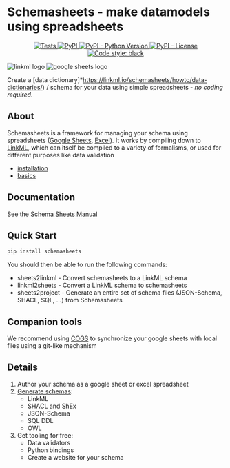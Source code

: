 # Schemasheets - make datamodels using spreadsheets

<p align="center">
    <a href="https://github.com/linkml/schemasheets/actions/workflows/main.yml">
        <img alt="Tests" src="https://github.com/linkml/schemasheets/actions/workflows/main.yaml/badge.svg" />
    </a>
    <a href="https://pypi.org/project/linkml">
        <img alt="PyPI" src="https://img.shields.io/pypi/v/linkml" />
    </a>
    <a href="https://pypi.org/project/sssom">
        <img alt="PyPI - Python Version" src="https://img.shields.io/pypi/pyversions/sssom" />
    </a>
    <a href="https://github.com/linkml/schemasheets/blob/main/LICENSE">
        <img alt="PyPI - License" src="https://img.shields.io/pypi/l/sssom" />
    </a>
    <a href="https://github.com/psf/black">
        <img src="https://img.shields.io/badge/code%20style-black-000000.svg" alt="Code style: black">
    </a>
</p>

![linkml logo](https://avatars.githubusercontent.com/u/79337873?s=200&v=4)
![google sheets logo](https://upload.wikimedia.org/wikipedia/commons/thumb/3/30/Google_Sheets_logo_%282014-2020%29.svg/175px-Google_Sheets_logo_%282014-2020%29.svg.png)

Create a [data dictionary]*https://linkml.io/schemasheets/howto/data-dictionaries/) / schema for your data using simple spreadsheets - *no coding required*.

## About

Schemasheets is a framework for managing your schema using
spreadsheets ([Google Sheets](https://linkml.io/schemasheets/howto/google-sheets/), [Excel](https://linkml.io/schemasheets/howto/excel/)). It works by compiling down to
[LinkML](https://linkml.io), which can itself be compiled to a variety
of formalisms, or used for different purposes like data validation

- [installation](https://linkml.io/schemasheets/install/)
- [basics](https://linkml.io/schemasheets/intro/basics/)

## Documentation

See the [Schema Sheets Manual](https://linkml.io/schemasheets)

## Quick Start

```bash
pip install schemasheets
```

You should then be able to run the following commands:

- sheets2linkml - Convert schemasheets to a LinkML schema
- linkml2sheets - Convert a LinkML schema to schemasheets
- sheets2project - Generate an entire set of schema files (JSON-Schema, SHACL, SQL, ...) from Schemasheets

## Companion tools

We recommend using [COGS](https://linkml.io/schemasheets/howto/google-sheets/) to synchronize your google sheets with local files using a git-like mechanism

## Details

1. Author your schema as a google sheet or excel spreadsheet
2. [Generate schemas](https://linkml.io/linkml/generators/index.html):
    - LinkML
    - SHACL and ShEx
    - JSON-Schema
    - SQL DDL
    - OWL
3. Get tooling for free:
    - Data validators
    - Python bindings
    - Create a website for your schema

